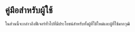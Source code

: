 # คู่มือสำหรับผู้ใช้

ในส่วนนี้จะกล่าวถึงฟีเจอร์ทั่วไปที่มีประโยชน์สำหรับทั้งผู้ที่ใช้ใหม่และผู้ที่ใช้มากวุฒิ

<MkIndex />
